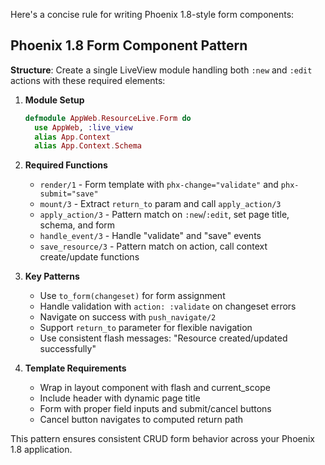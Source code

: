Here's a concise rule for writing Phoenix 1.8-style form components:

## Phoenix 1.8 Form Component Pattern

**Structure**: Create a single LiveView module handling both `:new` and `:edit` actions with these required elements:

1. **Module Setup**
   ```elixir
   defmodule AppWeb.ResourceLive.Form do
     use AppWeb, :live_view
     alias App.Context
     alias App.Context.Schema
   ```

2. **Required Functions**
   - `render/1` - Form template with `phx-change="validate"` and `phx-submit="save"`
   - `mount/3` - Extract `return_to` param and call `apply_action/3`
   - `apply_action/3` - Pattern match on `:new`/`:edit`, set page title, schema, and form
   - `handle_event/3` - Handle "validate" and "save" events
   - `save_resource/3` - Pattern match on action, call context create/update functions

3. **Key Patterns**
   - Use `to_form(changeset)` for form assignment
   - Handle validation with `action: :validate` on changeset errors
   - Navigate on success with `push_navigate/2`
   - Support `return_to` parameter for flexible navigation
   - Use consistent flash messages: "Resource created/updated successfully"

4. **Template Requirements**
   - Wrap in layout component with flash and current_scope
   - Include header with dynamic page title
   - Form with proper field inputs and submit/cancel buttons
   - Cancel button navigates to computed return path

This pattern ensures consistent CRUD form behavior across your Phoenix 1.8 application.